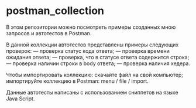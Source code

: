 # postman_collection
В этом репозитории можно посмотреть примеры созданных мною запросов и автотестов в Postman.

В данной коллекции автотестов представлены примеры следующих проверок:
— проверка статус кода ответа;
— проверка времени ожидания ответа;
— проверка, что в статусе ответа содержится строка;
— проверка наличии строки в body ответа;
— проверка наличия хедера.

Чтобы импортировать коллекцию: 
скачайте файл на свой компьютер;
импортируйте коллекцию в Postman: menu / file / import.

Данные автотесты написаны с использованием сниппетов на языке Java Script.
